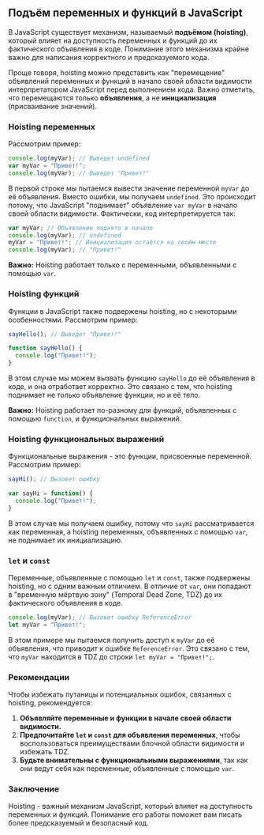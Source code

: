 ## Подъём переменных и функций в JavaScript

В JavaScript существует механизм, называемый **подъёмом (hoisting)**, который влияет на доступность переменных и функций до их фактического объявления в коде. Понимание этого механизма крайне важно для написания корректного и предсказуемого кода.

Проще говоря, hoisting можно представить как "перемещение" объявлений переменных и функций в начало своей области видимости интерпретатором JavaScript перед выполнением кода. Важно отметить, что перемещаются только **объявления**, а не **инициализация** (присваивание значений).

### Hoisting переменных

Рассмотрим пример:

```javascript
console.log(myVar); // Выведет undefined
var myVar = "Привет!";
console.log(myVar); // Выведет "Привет!"
```

В первой строке мы пытаемся вывести значение переменной `myVar` до её объявления.  Вместо ошибки, мы получаем `undefined`. Это происходит потому, что JavaScript "поднимает" объявление `var myVar` в начало своей области видимости. Фактически, код интерпретируется так:

```javascript
var myVar; // Объявление поднято в начало
console.log(myVar); // undefined
myVar = "Привет!"; // Инициализация остаётся на своём месте
console.log(myVar); // "Привет!"
```

**Важно:** Hoisting работает только с переменными, объявленными с помощью `var`.

### Hoisting функций

Функции в JavaScript также подвержены hoisting, но с некоторыми особенностями. Рассмотрим пример:

```javascript
sayHello(); // Выведет "Привет!"

function sayHello() {
  console.log("Привет!");
}
```

В этом случае мы можем вызвать функцию `sayHello` до её объявления в коде, и она отработает корректно. Это связано с тем, что hoisting поднимает не только объявление функции, но и её тело.

**Важно:** Hoisting работает по-разному для функций, объявленных с помощью `function`, и функциональных выражений.

### Hoisting функциональных выражений

Функциональные выражения - это функции, присвоенные переменной.  Рассмотрим пример:

```javascript
sayHi(); // Вызовет ошибку

var sayHi = function() {
  console.log("Привет!");
}
```

В этом случае мы получаем ошибку, потому что `sayHi` рассматривается как переменная, а hoisting переменных, объявленных с помощью `var`, не поднимает их инициализацию. 

### `let` и `const` 

Переменные, объявленные с помощью `let` и `const`,  также подвержены hoisting, но с одним важным отличием. В отличие от `var`, они попадают в "временную мёртвую зону" (Temporal Dead Zone, TDZ) до их фактического объявления в коде. 

```javascript
console.log(myVar); // Вызовет ошибку ReferenceError
let myVar = "Привет!"; 
```

В этом примере мы пытаемся получить доступ к `myVar` до её объявления, что приводит к ошибке `ReferenceError`. Это связано с тем, что `myVar` находится в TDZ до строки `let myVar = "Привет!";`. 

### Рекомендации

Чтобы избежать путаницы и потенциальных ошибок, связанных с hoisting, рекомендуется:

1. **Объявляйте переменные и функции в начале своей области видимости.**
2. **Предпочитайте `let` и `const` для объявления переменных**, чтобы воспользоваться преимуществами блочной области видимости и избежать TDZ.
3. **Будьте внимательны с функциональными выражениями**, так как они ведут себя как переменные, объявленные с помощью `var`.

### Заключение

Hoisting - важный механизм JavaScript, который влияет на доступность переменных и функций. Понимание его работы поможет вам писать более предсказуемый и безопасный код. 

